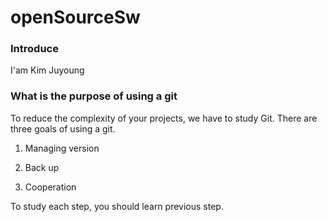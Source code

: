 # openSourceSw
### Introduce
I'am Kim Juyoung

### What is the purpose of using a git
To reduce the complexity of your projects, we have to study Git. There are three goals of using a git. 

1. Managing version

2. Back up

3. Cooperation

To study each step, you should learn previous step.
